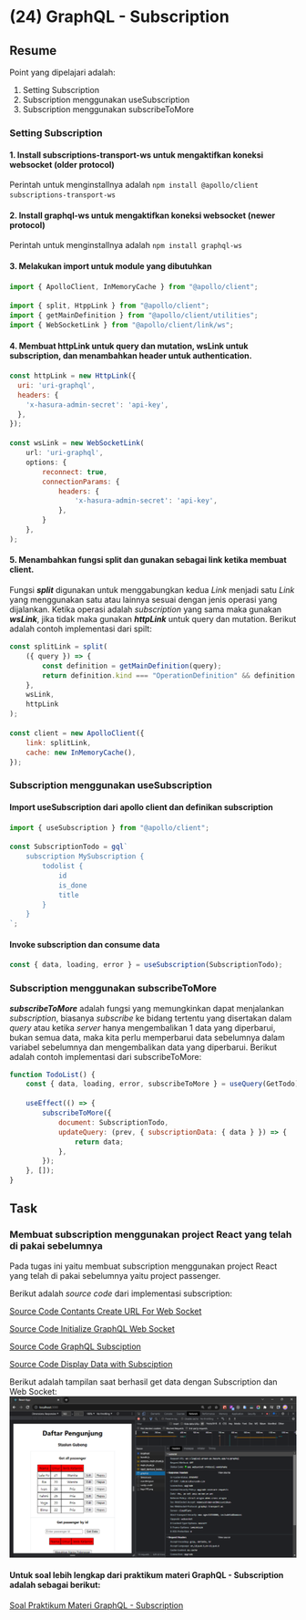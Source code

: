 # (24) GraphQL - Subscription

## Resume

Point yang dipelajari adalah:

1. Setting Subscription
2. Subscription menggunakan useSubscription
3. Subscription menggunakan subscribeToMore

### Setting Subscription

#### 1. Install subscriptions-transport-ws untuk mengaktifkan koneksi websocket (older protocol)

Perintah untuk menginstallnya adalah `npm install @apollo/client subscriptions-transport-ws`

#### 2. Install graphql-ws untuk mengaktifkan koneksi websocket (newer protocol)

Perintah untuk menginstallnya adalah `npm install graphql-ws`

#### 3. Melakukan import untuk module yang dibutuhkan

```js
import { ApolloClient, InMemoryCache } from "@apollo/client";

import { split, HtppLink } from "@apollo/client";
import { getMainDefinition } from "@apollo/client/utilities";
import { WebSocketLink } from "@apollo/client/link/ws";
```

#### 4. Membuat httpLink untuk query dan mutation, wsLink untuk subscription, dan menambahkan header untuk authentication.

```js
const httpLink = new HttpLink({
  uri: 'uri-graphql',
  headers: {
    'x-hasura-admin-secret': 'api-key',
  },
});

const wsLink = new WebSocketLink(
    url: 'uri-graphql',
    options: {
        reconnect: true,
        connectionParams: {
            headers: {
                'x-hasura-admin-secret': 'api-key',
            },
        }
    },
);

```

#### 5. Menambahkan fungsi split dan gunakan sebagai link ketika membuat client.

Fungsi _**split**_ digunakan untuk menggabungkan kedua _Link_ menjadi satu _Link_ yang menggunakan satu atau lainnya sesuai dengan jenis operasi yang dijalankan. Ketika operasi adalah _subscription_ yang sama maka gunakan _**wsLink**_, jika tidak maka gunakan _**httpLink**_ untuk query dan mutation. Berikut adalah contoh implementasi dari spilt:

```js
const splitLink = split(
	({ query }) => {
		const definition = getMainDefinition(query);
		return definition.kind === "OperationDefinition" && definition.operation === "subscription";
	},
	wsLink,
	httpLink
);

const client = new ApolloClient({
	link: splitLink,
	cache: new InMemoryCache(),
});
```

### Subscription menggunakan useSubscription

#### Import useSubscription dari apollo client dan definikan subscription

```js
import { useSubscription } from "@apollo/client";

const SubscriptionTodo = gql`
	subscription MySubscription {
		todolist {
			id
			is_done
			title
		}
	}
`;
```

#### Invoke subscription dan consume data

```js
const { data, loading, error } = useSubscription(SubscriptionTodo);
```

### Subscription menggunakan subscribeToMore

_**subscribeToMore**_ adalah fungsi yang memungkinkan dapat menjalankan _subscription_, biasanya _subscribe_ ke bidang tertentu yang disertakan dalam _query_ atau ketika _server_ hanya mengembalikan 1 data yang diperbarui, bukan semua data, maka kita perlu memperbarui data sebelumnya dalam variabel sebelumnya dan mengembalikan data yang diperbarui. Berikut adalah contoh implementasi dari subscribeToMore:

```js
function TodoList() {
	const { data, loading, error, subscribeToMore } = useQuery(GetTodo);

	useEffect(() => {
		subscribeToMore({
			document: SubscriptionTodo,
			updateQuery: (prev, { subscriptionData: { data } }) => {
				return data;
			},
		});
	}, []);
}
```

## Task

### Membuat subscription menggunakan project React yang telah di pakai sebelumnya

Pada tugas ini yaitu membuat subscription menggunakan project React yang telah di pakai sebelumnya yaitu project passenger.

Berikut adalah _source code_ dari implementasi subscription:

[Source Code Contants Create URL For Web Socket](./praktikum/src/utils/contants.js)

[Source Code Initialize GraphQL Web Socket](./praktikum/src/graphql/index.js)

[Source Code GraphQL Subsciption](./praktikum/src/graphql/gql.js)

[Source Code Display Data with Subsciption](./praktikum/src/component/ListPassenger.js)

Berikut adalah tampilan saat berhasil get data dengan Subscription dan Web Socket:
![subscription-and-web-socket](./screenshots/Tampilan%20berhasil%20get%20data%20dengan%20Subscription%20dan%20Web%20Scoket.png)

#### Untuk soal lebih lengkap dari praktikum materi GraphQL - Subscription adalah sebagai berikut:

[Soal Praktikum Materi GraphQL - Subscription](https://docs.google.com/document/d/1gw4hP-DPt5Um9LyaZ_5OIo2Od8he0t43Aj576_xHFOs/edit?usp=sharing)
